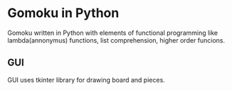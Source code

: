 # Gomoku in Python

Gomoku written in Python with elements of functional programming like lambda(annonymus) functions, list comprehension,
higher order funcions.

## GUI 

GUI uses tkinter library for drawing board and pieces.
